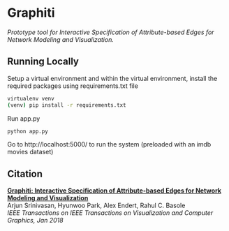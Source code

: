 # Graphiti

*Prototype tool for Interactive Specification of Attribute-based Edges for Network Modeling and Visualization.*

## Running Locally

Setup a virtual environment and within the virtual environment, install the required packages using requirements.txt file

```bash
virtualenv venv
(venv) pip install -r requirements.txt
```

Run app.py

```bash
python app.py
```

Go to http://localhost:5000/ to run the system (preloaded with an imdb movies dataset)

## Citation

**[Graphiti: Interactive Specification of Attribute-based Edges for Network Modeling and Visualization][project]**  
Arjun Srinivasan, Hyunwoo Park, Alex Endert, Rahul C. Basole<br/>
*IEEE Transactions on IEEE Transactions on Visualization and Computer Graphics, Jan 2018*<br/>

[project]:https://arjun010.github.io/projects/graphiti.html

